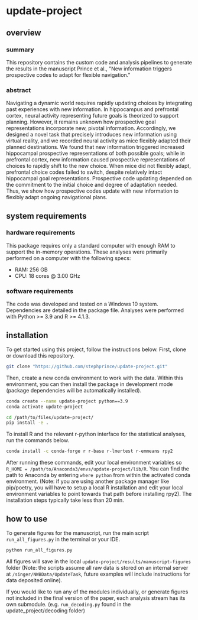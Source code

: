 # update-project

## overview

### summary
This repository contains the custom code and analysis pipelines to generate the results in the manuscript Prince et al., "New information triggers prospective codes to adapt for flexible navigation."

### abstract
Navigating a dynamic world requires rapidly updating choices by integrating past experiences with new information. In hippocampus and prefrontal cortex, neural activity representing future goals is theorized to support planning. However, it remains unknown how prospective goal representations incorporate new, pivotal information. Accordingly, we designed a novel task that precisely introduces new information using virtual reality, and we recorded neural activity as mice flexibly adapted their planned destinations. We found that new information triggered increased hippocampal prospective representations of both possible goals; while in prefrontal cortex, new information caused prospective representations of choices to rapidly shift to the new choice. When mice did not flexibly adapt, prefrontal choice codes failed to switch, despite relatively intact hippocampal goal representations. Prospective code updating depended on the commitment to the initial choice and degree of adaptation needed. Thus, we show how prospective codes update with new information to flexibly adapt ongoing navigational plans.

## system requirements

### hardware requirements
This package requires only a standard computer with enough RAM to support the in-memory operations. These analyses were primarily performed on a computer with the following specs:

- RAM: 256 GB
- CPU: 18 cores @ 3.00 GHz

### software requirements

The code was developed and tested on a Windows 10 system. Dependencies are detailed in the package file. Analyses were performed with Python >= 3.9 and R >= 4.1.3.

## installation

To get started using this project, follow the instructions below. First, clone or download this repository. 

```bash
git clone "https://github.com/stephprince/update-project.git"
```

Then, create a new conda environment to work with the data. 
Within this environment, you can then install the package in development mode 
(package dependencies will be automatically installed).
```bash
conda create --name update-project python==3.9
conda activate update-project

cd /path/to/files/update-project/
pip install -e .
```

To install R and the relevant r-python interface for the statistical analyses, run the commands below.

```bash
conda install -c conda-forge r r-base r-lmertest r-emmeans rpy2
```
After running these commands, edit your local environment variables so `R_HOME = /path/to/Anaconda3/envs/update-project/lib/R`.
You can find the path to Anaconda by entering `where python` from within the activated conda environment.
(Note: if you are using another package manager like pip/poetry, you will have to setup a local R installation and edit 
your local environment variables to point towards that path before installing rpy2). The installation steps typically take less than 20 min.

## how to use
To generate figures for the manuscript, run the main script `run_all_figures.py` in the terminal or your IDE.

```bash
python run_all_figures.py
```

All figures will save in the local `update-project/results/manuscript-figures` folder
(Note: the scripts assume all raw data is stored on an internal server at `/singer/NWBData/UpdateTask`,
future examples will include instructions for data deposited online).

If you would like to run any of the modules individually, 
or generate figures not included in the final version of the paper, 
each analysis stream has its own submodule.
(e.g. `run_decoding.py` found in the update_project/decoding folder)

